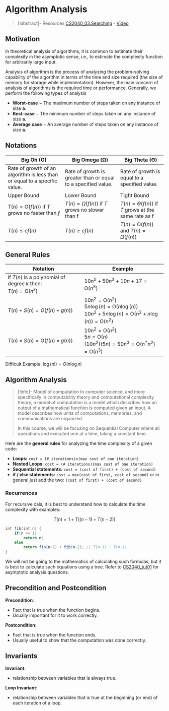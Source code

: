 # Algorithm Analysis

>[!abstract]- Resources
> [CS2040_03.Searching](../Notes/CS2040_03.Searching.pdf) - [Video](https://www.youtube.com/watch?v=oblot5d-ATI&t=2026s)

## Motivation

In theoretical analysis of algorithms, it is common to estimate their complexity in the asymptotic sense, i.e., to estimate the complexity function for arbitrarily large input.

Analysis of algorithm is the process of analyzing the problem-solving capability of the algorithm in terms of the time and size required (the size of memory for storage while implementation). However, the main concern of analysis of algorithms is the required time or performance. Generally, we perform the following types of analysis 

-   **Worst-case** − The maximum number of steps taken on any instance of size **a**.
-   **Best-case** − The minimum number of steps taken on any instance of size **a**.
-   **Average case** − An average number of steps taken on any instance of size **a**.

## Notations

| Big Oh (O)                                                                | Big Omega (Ω)                                                 | Big Theta (Θ)                                                     |
| ------------------------------------------------------------------------- | ------------------------------------------------------------- | ----------------------------------------------------------------- |
| Rate of growth of an algorithm is less than or equal to a specific value. | Rate of growth is greater than or equal to a specified value. | Rate of growth is equal to a specified value.                     |
| Upper Bound                                                               | Lower Bound                                                   | Tight Bound                                                       |
| $T(\mathrm{n})=\mathrm{O}(f(n))$ if $T$ grows no faster than $f$          | $T(n)=\Omega(f(n))$ if $T$ grows no slower than $\mathrm{f}$  | $T(n)=\Theta(f(n))$ if $T$ grows at the same rate as $\mathrm{f}$ |
| $T(n) \leq c f(n)$                                                        | $T(n) \geq c f(n)$                                            | $T(n)=\mathrm{O}(f(n)) \text { and }$ $T(n)=\Omega(f(n))$                                                                  |

## General Rules

| Notation                                         | Example                                                                                                                                                                    |
| ------------------------------------------------ | -------------------------------------------------------------------------------------------------------------------------------------------------------------------------- |
| If $T(n)$ is a polynomial of degree $k$ then:<br>$T(n)=\mathrm{O}\left(n^k\right)$                | $10 n^5+50 n^3+10 n+17=\mathrm{O}\left(n^5\right)$                                                                                                                         |
| $T(n)+S(n)=O(f(n)+g(n))$                         | $10 n^2=\mathrm{O}\left(n^2\right)$<br>$5 n \log (n)=\mathrm{O}(n \log (n))$<br>$10 n^2+5 n \log (n)=\mathrm{O}\left(n^2+n \log (n)\right)=\mathrm{O}\left(n^2\right)$<br> |
| $T(n) \times S(n)=\mathrm{O}\left(f(n) \times g(n)\right)$ | $10 n^2=\mathrm{O}\left(n^2\right)$<br>$5 n=\mathrm{O}(n)$<br>$\left(10 n^2\right)(5 n)=50 n^3=\mathrm{O}\left(n^* n^2\right)=\mathrm{O}\left(n^3\right)$                                                                                                                                                                           |

Difficult Example: $\log (n !)= O(n \log n)$

## Algorithm Analysis

> [!info]- Model of computation
> In computer science, and more specifically in computability theory and computational complexity theory, a model of computation is a model which describes how an output of a mathematical function is computed given an input. A model describes how units of computations, memories, and communications are organized.
> 
> In this course, we will be focusing on Sequential Computer where all operations and executed one at a time, taking a constant time.

Here are the **general rules** for analyzing the time complexity of a given code:

- **Loops:** `cost = (# iterations)x(max cost of one iteration)`
- **Nested Loops:** `cost = (# iterations)(max cost of one iteration)`
- **Sequential statements:** `cost = (cost of first) + (cost of second)`
- **if / else statements:** `cost = max(cost of first, cost of second)` or in general just add the two: `(cost of first) + (cost of second)`

### Recurrences

For recursive cals, it is best to understand how to calculate the time complexity with examples:

$$
T(n) = 1+T((n-1)+T(n-2))
$$
```java
int fib(int n) {
	if(n <= 1)
		return n;
	else
		return fib(n-1) + fib(n-2); // T(n-1) + T(n-1)
}
```

We will not be going to the mathematics of calculating such formulas, but it is best to calculate such equations using a tree. Refer to [CS2040_tut01](../Tutorial/tut1/CS2040S_tut01.pdf) for asymptotic analysis questions.

## Precondition and Postcondition

**Precondition**:

- Fact that is true when the function begins.
- Usually important for it to work correctly.

**Postcondition**:

- Fact that is true when the function ends.
- Usually useful to show that the computation was done correctly.

## Invariants

**Invariant**:

- relationship between variables that is always true.

**Loop Invariant**:

- relationship between variables that is true at the beginning (or end) of each iteration of a loop.

